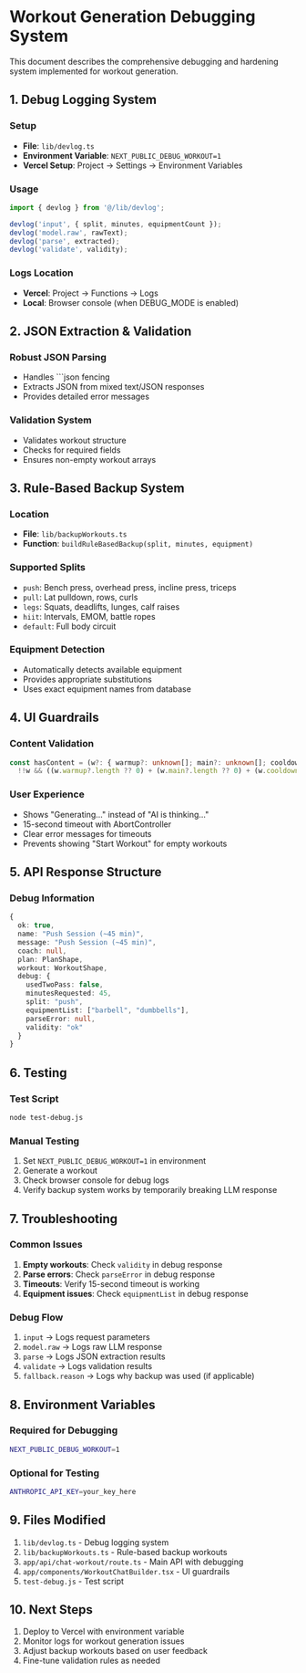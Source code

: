 # Workout Generation Debugging System

This document describes the comprehensive debugging and hardening system implemented for workout generation.

## 1. Debug Logging System

### Setup
- **File**: `lib/devlog.ts`
- **Environment Variable**: `NEXT_PUBLIC_DEBUG_WORKOUT=1`
- **Vercel Setup**: Project → Settings → Environment Variables

### Usage
```typescript
import { devlog } from '@/lib/devlog';

devlog('input', { split, minutes, equipmentCount });
devlog('model.raw', rawText);
devlog('parse', extracted);
devlog('validate', validity);
```

### Logs Location
- **Vercel**: Project → Functions → Logs
- **Local**: Browser console (when DEBUG_MODE is enabled)

## 2. JSON Extraction & Validation

### Robust JSON Parsing
- Handles ```json fencing
- Extracts JSON from mixed text/JSON responses
- Provides detailed error messages

### Validation System
- Validates workout structure
- Checks for required fields
- Ensures non-empty workout arrays

## 3. Rule-Based Backup System

### Location
- **File**: `lib/backupWorkouts.ts`
- **Function**: `buildRuleBasedBackup(split, minutes, equipment)`

### Supported Splits
- `push`: Bench press, overhead press, incline press, triceps
- `pull`: Lat pulldown, rows, curls
- `legs`: Squats, deadlifts, lunges, calf raises
- `hiit`: Intervals, EMOM, battle ropes
- `default`: Full body circuit

### Equipment Detection
- Automatically detects available equipment
- Provides appropriate substitutions
- Uses exact equipment names from database

## 4. UI Guardrails

### Content Validation
```typescript
const hasContent = (w?: { warmup?: unknown[]; main?: unknown[]; cooldown?: unknown[] }) =>
  !!w && ((w.warmup?.length ?? 0) + (w.main?.length ?? 0) + (w.cooldown?.length ?? 0) > 0);
```

### User Experience
- Shows "Generating..." instead of "AI is thinking..."
- 15-second timeout with AbortController
- Clear error messages for timeouts
- Prevents showing "Start Workout" for empty workouts

## 5. API Response Structure

### Debug Information
```typescript
{
  ok: true,
  name: "Push Session (~45 min)",
  message: "Push Session (~45 min)",
  coach: null,
  plan: PlanShape,
  workout: WorkoutShape,
  debug: {
    usedTwoPass: false,
    minutesRequested: 45,
    split: "push",
    equipmentList: ["barbell", "dumbbells"],
    parseError: null,
    validity: "ok"
  }
}
```

## 6. Testing

### Test Script
```bash
node test-debug.js
```

### Manual Testing
1. Set `NEXT_PUBLIC_DEBUG_WORKOUT=1` in environment
2. Generate a workout
3. Check browser console for debug logs
4. Verify backup system works by temporarily breaking LLM response

## 7. Troubleshooting

### Common Issues
1. **Empty workouts**: Check `validity` in debug response
2. **Parse errors**: Check `parseError` in debug response
3. **Timeouts**: Verify 15-second timeout is working
4. **Equipment issues**: Check `equipmentList` in debug response

### Debug Flow
1. `input` → Logs request parameters
2. `model.raw` → Logs raw LLM response
3. `parse` → Logs JSON extraction results
4. `validate` → Logs validation results
5. `fallback.reason` → Logs why backup was used (if applicable)

## 8. Environment Variables

### Required for Debugging
```bash
NEXT_PUBLIC_DEBUG_WORKOUT=1
```

### Optional for Testing
```bash
ANTHROPIC_API_KEY=your_key_here
```

## 9. Files Modified

1. `lib/devlog.ts` - Debug logging system
2. `lib/backupWorkouts.ts` - Rule-based backup workouts
3. `app/api/chat-workout/route.ts` - Main API with debugging
4. `app/components/WorkoutChatBuilder.tsx` - UI guardrails
5. `test-debug.js` - Test script

## 10. Next Steps

1. Deploy to Vercel with environment variable
2. Monitor logs for workout generation issues
3. Adjust backup workouts based on user feedback
4. Fine-tune validation rules as needed
